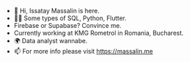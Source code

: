 - 👋 Hi, Issatay Massalin is here.
- 👨‍💻 Some types of SQL, Python, Flutter.
- Firebase or Supabase? Convince me.
- Currently working at KMG Rometrol in Romania, Bucharest.
- 🌍 Data analyst wannabe.
- 📫 For more info please visit https://massalin.me
